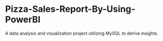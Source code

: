 # Pizza-Sales-Report-By-Using-PowerBI
A data analysis and visualization project utilizing MySQL to derive insights.
